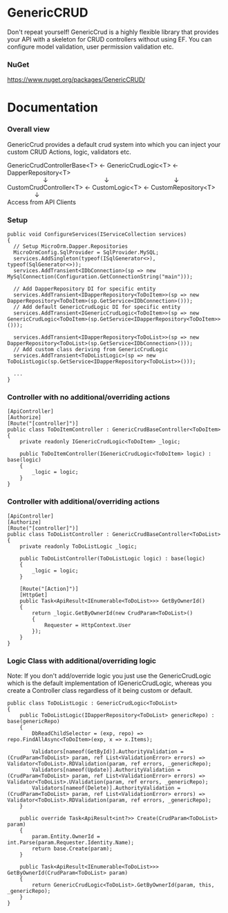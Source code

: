 # GenericCRUD
Don't repeat yourself! GenericCrud is a highly flexible library that provides your API with a skeleton for CRUD controllers without using EF. You can configure model validation, user permission validation etc.

### NuGet
https://www.nuget.org/packages/GenericCRUD/

# Documentation
### Overall view
GenericCrud provides a default crud system into which you can inject your custom CRUD Actions, logic, validators etc.

  GenericCrudControllerBase&#60;T&#62; ← GenericCrudLogic&#60;T&#62; ← DapperRepository&#60;T&#62; <br />
$~~~~~~~~~~~~~~~~~~~~~$↓$~~~~~~~~~~~~~~~~~~~~~~~~~~~~~~~~~$↓$~~~~~~~~~~~~~~~~~~~~~~~~~~~~~~~~~~~~~~$↓<br />
CustomCrudController&#60;T&#62; ← CustomLogic&#60;T&#62; ← CustomRepository&#60;T&#62; <br />
$~~~~~~~~~~~~~~~~$↓<br />
 Access from API Clients
  
### Setup
    public void ConfigureServices(IServiceCollection services)
    {
      // Setup MicroOrm.Dapper.Repositories
      MicroOrmConfig.SqlProvider = SqlProvider.MySQL;
      services.AddSingleton(typeof(ISqlGenerator<>), typeof(SqlGenerator<>));
      services.AddTransient<IDbConnection>(sp => new MySqlConnection(Configuration.GetConnectionString("main")));

      // Add DapperRepository DI for specific entity
      services.AddTransient<IDapperRepository<ToDoItem>>(sp => new DapperRepository<ToDoItem>(sp.GetService<IDbConnection>()));
      // Add default GenericCrudLogic DI for specific entity
      services.AddTransient<IGenericCrudLogic<ToDoItem>>(sp => new GenericCrudLogic<ToDoItem>(sp.GetService<IDapperRepository<ToDoItem>>()));

      services.AddTransient<IDapperRepository<ToDoList>>(sp => new DapperRepository<ToDoList>(sp.GetService<IDbConnection>()));
      // Add custom class deriving from GenericCrudLogic
      services.AddTransient<ToDoListLogic>(sp => new ToDoListLogic(sp.GetService<IDapperRepository<ToDoList>>()));
            
      ...
    }
    
### Controller with no additional/overriding actions
    [ApiController]
    [Authorize]
    [Route("[controller]")]
    public class ToDoItemController : GenericCrudBaseController<ToDoItem>
    {
        private readonly IGenericCrudLogic<ToDoItem> _logic;
    
        public ToDoItemController(IGenericCrudLogic<ToDoItem> logic) : base(logic)
        {
            _logic = logic;
        }
    }
    
### Controller with additional/overriding actions
    [ApiController]
    [Authorize]
    [Route("[controller]")]
    public class ToDoListController : GenericCrudBaseController<ToDoList>
    {
        private readonly ToDoListLogic _logic;
    
        public ToDoListController(ToDoListLogic logic) : base(logic)
        {
            _logic = logic;
        }
        
        [Route("[Action]")]
        [HttpGet]
        public Task<ApiResult<IEnumerable<ToDoList>>> GetByOwnerId()
        {
            return _logic.GetByOwnerId(new CrudParam<ToDoList>()
            {
                Requester = HttpContext.User
            });
        }
    }
    
### Logic Class with additional/overriding logic
Note: If you don't add/override logic you just use the GenericCrudLogic which is the default implementation of IGenericCrudLogic, whereas you create a Controller class regardless of it being custom or default.
    
    public class ToDoListLogic : GenericCrudLogic<ToDoList>
    {
        public ToDoListLogic(IDapperRepository<ToDoList> genericRepo) : base(genericRepo)
        {
            DbReadChildSelector = (exp, repo) => repo.FindAllAsync<ToDoItem>(exp, x => x.Items);
            
            Validators[nameof(GetById)].AuthorityValidation = (CrudParam<ToDoList> param, ref List<ValidationError> errors) => Validator<ToDoList>.RDValidation(param, ref errors, _genericRepo);
            Validators[nameof(Update)].AuthorityValidation = (CrudParam<ToDoList> param, ref List<ValidationError> errors) => Validator<ToDoList>.UValidation(param, ref errors, _genericRepo);
            Validators[nameof(Delete)].AuthorityValidation = (CrudParam<ToDoList> param, ref List<ValidationError> errors) => Validator<ToDoList>.RDValidation(param, ref errors, _genericRepo);
        }

        public override Task<ApiResult<int?>> Create(CrudParam<ToDoList> param)
        {
            param.Entity.OwnerId = int.Parse(param.Requester.Identity.Name);
            return base.Create(param);
        }
        
        public Task<ApiResult<IEnumerable<ToDoList>>> GetByOwnerId(CrudParam<ToDoList> param)
        {
            return GenericCrudLogic<ToDoList>.GetByOwnerId(param, this, _genericRepo);
        }
    }
